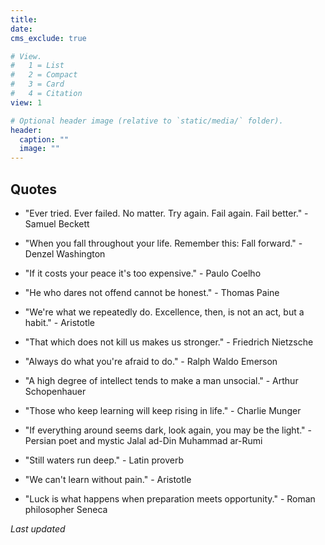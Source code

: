 ```yaml
---
title: 
date: 
cms_exclude: true

# View.
#   1 = List
#   2 = Compact
#   3 = Card
#   4 = Citation
view: 1

# Optional header image (relative to `static/media/` folder).
header:
  caption: ""
  image: ""
---
```


## Quotes

* "Ever tried. Ever failed. No matter. Try again. Fail again. Fail better." - Samuel Beckett

* "When you fall throughout your life. Remember this: Fall forward." - Denzel Washington

* "If it costs your peace it's too expensive." - Paulo Coelho

* "He who dares not offend cannot be honest." - Thomas Paine

* "We're what we repeatedly do. Excellence, then, is not an act, but a habit." - Aristotle

* "That which does not kill us makes us stronger." - Friedrich Nietzsche

* "Always do what you're afraid to do." - Ralph Waldo Emerson

* "A high degree of intellect tends to make a man unsocial." - Arthur Schopenhauer

* "Those who keep learning will keep rising in life." - Charlie Munger

* "If everything around seems dark, look again, you may be the light." - Persian poet and mystic Jalal ad-Din Muhammad ar-Rumi

* "Still waters run deep." - Latin proverb

* "We can't learn without pain." - Aristotle

* "Luck is what happens when preparation meets opportunity." - Roman philosopher Seneca

<body>
<p> <em> Last updated </em> </p>
<p id="demo"></p>

<script>
let text = document.lastModified;
document.getElementById("demo").innerHTML = text;
</script>

</body>
